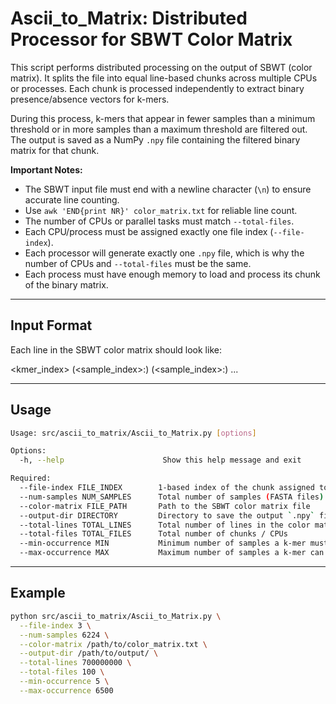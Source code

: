 # Ascii_to_Matrix: Distributed Processor for SBWT Color Matrix

This script performs distributed processing on the output of SBWT (color matrix). It splits the file into equal line-based chunks across multiple CPUs or processes. Each chunk is processed independently to extract binary presence/absence vectors for k-mers.

During this process, k-mers that appear in fewer samples than a minimum threshold or in more samples than a maximum threshold are filtered out. The output is saved as a NumPy `.npy` file containing the filtered binary matrix for that chunk.

**Important Notes:**
- The SBWT input file must end with a newline character (`\n`) to ensure accurate line counting.
- Use `awk 'END{print NR}' color_matrix.txt` for reliable line count.
- The number of CPUs or parallel tasks must match `--total-files`.
- Each CPU/process must be assigned exactly one file index (`--file-index`).
- Each processor will generate exactly one `.npy` file, which is why the number of CPUs and `--total-files` must be the same.
- Each process must have enough memory to load and process its chunk of the binary matrix.

---

## Input Format

Each line in the SBWT color matrix should look like:

<kmer_index> (<sample_index>:<value>) (<sample_index>:<value>) ...

---

## Usage

```bash
Usage: src/ascii_to_matrix/Ascii_to_Matrix.py [options]

Options:
  -h, --help                      Show this help message and exit

Required:
  --file-index FILE_INDEX        1-based index of the chunk assigned to this process
  --num-samples NUM_SAMPLES      Total number of samples (FASTA files)
  --color-matrix FILE_PATH       Path to the SBWT color matrix file
  --output-dir DIRECTORY         Directory to save the output `.npy` file
  --total-lines TOTAL_LINES      Total number of lines in the color matrix (use `wc -l`)
  --total-files TOTAL_FILES      Total number of chunks / CPUs
  --min-occurrence MIN           Minimum number of samples a k-mer must appear in
  --max-occurrence MAX           Maximum number of samples a k-mer can appear in
```

---

## Example

```bash
python src/ascii_to_matrix/Ascii_to_Matrix.py \
  --file-index 3 \
  --num-samples 6224 \
  --color-matrix /path/to/color_matrix.txt \
  --output-dir /path/to/output/ \
  --total-lines 700000000 \
  --total-files 100 \
  --min-occurrence 5 \
  --max-occurrence 6500
```
